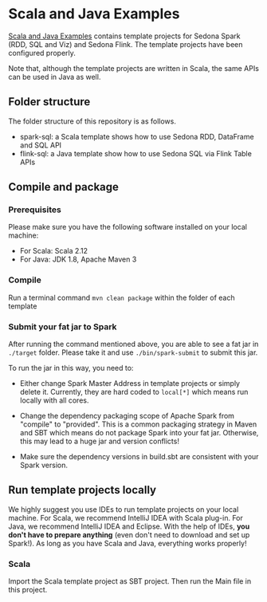 # Scala and Java Examples

[Scala and Java Examples](https://github.com/apache/sedona/tree/master/examples) contains template projects for Sedona Spark (RDD, SQL and Viz) and Sedona Flink. The template projects have been configured properly.

Note that, although the template projects are written in Scala, the same APIs can be  used in Java as well.

## Folder structure

The folder structure of this repository is as follows.

* spark-sql: a Scala template shows how to use Sedona RDD, DataFrame and SQL API
* flink-sql: a Java template show how to use Sedona SQL via Flink Table APIs

## Compile and package

### Prerequisites

Please make sure you have the following software installed on your local machine:

* For Scala: Scala 2.12
* For Java: JDK 1.8, Apache Maven 3

### Compile

Run a terminal command `mvn clean package` within the folder of each template

### Submit your fat jar to Spark

After running the command mentioned above, you are able to see a fat jar in `./target` folder. Please take it and use `./bin/spark-submit` to submit this jar.

To run the jar in this way, you need to:

* Either change Spark Master Address in template projects or simply delete it. Currently, they are hard coded to `local[*]` which means run locally with all cores.

* Change the dependency packaging scope of Apache Spark from "compile" to "provided". This is a common packaging strategy in Maven and SBT which means do not package Spark into your fat jar. Otherwise, this may lead to a huge jar and version conflicts!

* Make sure the dependency versions in build.sbt are consistent with your Spark version.

## Run template projects locally

We highly suggest you use IDEs to run template projects on your local machine. For Scala, we recommend IntelliJ IDEA with Scala plug-in. For Java, we recommend IntelliJ IDEA and Eclipse. With the help of IDEs, **you don't have to prepare anything** (even don't need to download and set up Spark!). As long as you have Scala and Java, everything works properly!

### Scala

Import the Scala template project as SBT project. Then run the Main file in this project.
